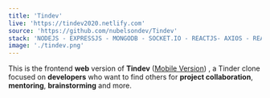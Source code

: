 ```yaml
---
title: 'Tindev'
live: 'https://tindev2020.netlify.com'
source: 'https://github.com/nubelsondev/Tindev'
stack: 'NODEJS - EXPRESSJS - MONGODB - SOCKET.IO - REACTJS- AXIOS - REACT NATIVE - EXPO.IO - REACT NAVIGATION'
image: './tindev.png'
---
```


This is the frontend **web** version of **Tindev** ([Mobile Version](https://github.com/nubelsondev/Tindev-Mobile)) , a Tinder clone focused on **developers** who want to find others for **project collaboration**, **mentoring**, **brainstorming** and more.
